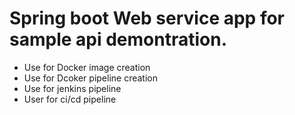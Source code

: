 # Spring boot Web service app for sample api demontration.
- Use for Docker image creation
- Use for Dcoker pipeline creation
- Use for jenkins pipeline
- User for ci/cd pipeline
